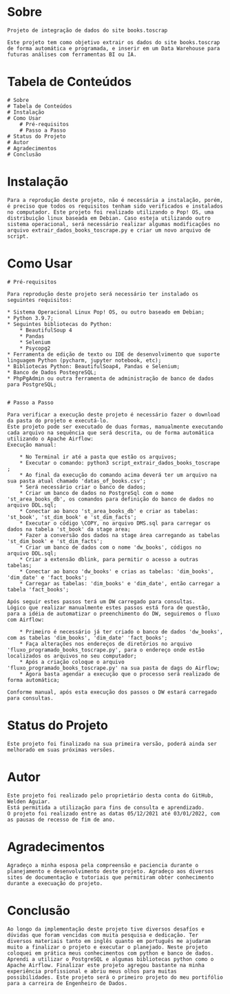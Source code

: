 # Sobre

	Projeto de integração de dados do site books.toscrap

	Este projeto tem como objetivo extrair os dados do site books.toscrap de forma automática e programada, e inserir em um Data Warehouse para futuras análises com ferramentas BI ou IA.

# Tabela de Conteúdos

	# Sobre
	# Tabela de Conteúdos
	# Instalação
	# Como Usar
		# Pré-requisitos
		# Passo a Passo
	# Status do Projeto
	# Autor
	# Agradecimentos
	# Conclusão

# Instalação

	Para a reprodução deste projeto, não é necessária a instalação, porém, é preciso que todos os requisitos tenham sido verificados e instalados no computador. Este projeto foi realizado utilizando o Pop! OS, uma distribuição linux baseada em Debian. Caso esteja utilizando outro sistema operacional, será necessário realizar algumas modificações no arquivo extrair_dados_books_toscrape.py e criar um novo arquivo de script.

# Como Usar

	# Pré-requisitos
	
	Para reprodução deste projeto será necessário ter instalado os seguintes requisitos:
	
	* Sistema Operacional Linux Pop! OS, ou outro baseado em Debian;
	* Python 3.9.7;
	* Seguintes bibliotecas do Python:
		* BeautifulSoup 4
		* Pandas
		* Selenium
		* Psycopg2
	* Ferramenta de edição de texto ou IDE de desenvolvimento que suporte linguagem Python (pycharm, jupyter notebook, etc);
	* Bibliotecas Python: BeautifulSoap4, Pandas e Selenium;
	* Banco de Dados PostegreSQL;
	* PhpPgAdmin ou outra ferramenta de administração de banco de dados para PostgreSQL;
	
	
	# Passo a Passo
	
	Para verificar a execução deste projeto é necessário fazer o download da pasta do projeto e executá-lo.
	Este projeto pode ser executado de duas formas, manualmente executando cada arquivo na sequência que será descrita, ou de forma automática utilizando o Apache Airflow:
	Execução manual:

		* No Terminal ir até a pasta que estão os arquivos;
		* Executar o comando: python3 script_extrair_dados_books_toscrape ;
		* Ao final da execução do comando acima deverá ter um arquivo na sua pasta atual chamado 'datas_of_books.csv';
		* Será necessário criar o banco de dados;
		* Criar um banco de dados no PostgreSql com o nome 'st_area_books_db', os comandos para definição do banco de dados no arquivo DDL.sql;
		* Conectar ao banco 'st_area_books_db' e criar as tabelas: 'st_book', 'st_dim_book' e 'st_dim_facts';
		* Executar o código \COPY, no arquivo DMS.sql para carregar os dados na tabela 'st_book' da stage area;
		* Fazer a conversão dos dados na stage área carregando as tabelas 'st_dim_book' e 'st_dim_facts';
		* Criar um banco de dados com o nome 'dw_books', códigos no arquivo DDL.sql;
		* Criar a extensão dblink, para permitir o acesso a outras tabelas;
		* Conectar ao banco 'dw_books' e crias as tabelas: 'dim_books', 'dim_date' e 'fact_books';
		* Carregar as tabelas: 'dim_books' e 'dim_date', então carregar a tabela 'fact_books';
	
	Após seguir estes passos terá um DW carregado para consultas.
	Lógico que realizar manualmente estes passos está fora de questão, para a idéia de automatizar o preenchimento do DW, seguiremos o fluxo com Airflow:
		
		* Primeiro é necessário já ter criado o banco de dados 'dw_books', com as tabelas 'dim_books', 'dim_date' 'fact_books';
		* Faça alterações nos endereços de diretórios no arquivo 'fluxo_programado_books_toscrape.py', para o endereço onde estão localizados os arquivos no seu computador;
		* Após a criação coloque o arquivo 'fluxo_programado_books_toscrape.py' na sua pasta de dags do Airflow;
		* Agora basta agendar a execução que o processo será realizado de forma automática;
		
	Conforme manual, após esta execução dos passos o DW estará carregado para consultas.
	
# Status do Projeto
	
	Este projeto foi finalizado na sua primeira versão, poderá ainda ser melhorado em suas próximas versões.
	
# Autor

	Este projeto foi realizado pelo proprietário desta conta do GitHub, Welden Aguiar.
	Está permitida a utilização para fins de consulta e aprendizado.
	O projeto foi realizado entre as datas 05/12/2021 até 03/01/2022, com as pausas de recesso de fim de ano.
	
# Agradecimentos

	Agradeço a minha esposa pela compreensão e paciencia durante o planejamento e desenvolvimento deste projeto. Agradeço aos diversos sites de documentação e tutoriais que permitiram obter conhecimento durante a execuação do projeto.
	

# Conclusão
	
	Ao longo da implementação deste projeto tive diversos desafíos e dúvidas que foram vencidas com muita pesquisa e dedicação. Ter diversos materiais tanto em inglês quanto em português me ajudaram muito a finalizar o projeto e executar o planejado. Neste projeto coloquei em prática meus conhecimentos com python e banco de dados. Aprendi a utilizar o PostgreSQL e algumas bibliotecas python como o Apache Airflow. Finalizar este projeto agregou bastante na minha experiência profissional e abriu meus olhos para muitas possibilidades. Este projeto será o primeiro projeto do meu portifólio para a carreira de Engenheiro de Dados.	
	
	
	
	
	
	
	
	
	
	
	
	
	
	
